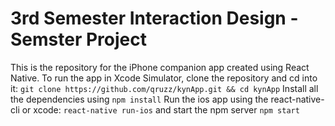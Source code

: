 # 3rd Semester Interaction Design - Semster Project

This is the repository for the iPhone companion app created using React Native.
To run the app in Xcode Simulator, clone the repository and cd into it:
```git clone https://github.com/qruzz/kynApp.git && cd kynApp```
Install all the dependencies using
    ```npm install```
Run the ios app using the react-native-cli or xcode:
    ```react-native run-ios```
and start the npm server
    ```npm start```
